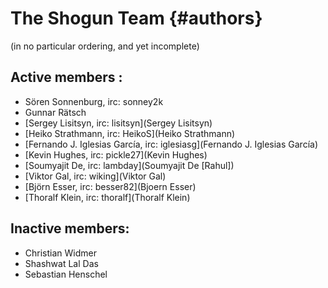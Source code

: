 The Shogun Team  {#authors}
===============

(in no particular ordering, and yet incomplete)

## Active members :
 * Sören Sonnenburg, irc: sonney2k
 * Gunnar Rätsch
 * [Sergey Lisitsyn, irc: lisitsyn](Sergey Lisitsyn)
 * [Heiko Strathmann, irc: HeikoS](Heiko Strathmann)
 * [Fernando J. Iglesias García, irc: iglesiasg](Fernando J. Iglesias García)
 * [Kevin Hughes, irc: pickle27](Kevin Hughes)
 * [Soumyajit De, irc: lambday](Soumyajit De [Rahul])
 * [Viktor Gal, irc: wiking](Viktor Gal)
 * [Björn Esser, irc: besser82](Bjoern Esser)
 * [Thoralf Klein, irc: thoralf](Thoralf Klein)

## Inactive members:
 * Christian Widmer
 * Shashwat Lal Das
 * Sebastian Henschel
